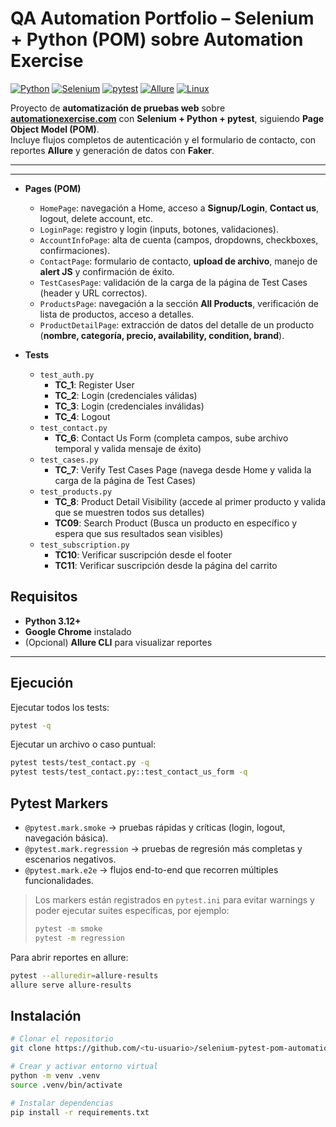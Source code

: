 # QA Automation Portfolio – Selenium + Python (POM) sobre Automation Exercise

[![Python](https://img.shields.io/badge/Python-3.12+-blue)]()
[![Selenium](https://img.shields.io/badge/Selenium-WebDriver-green)]()
[![pytest](https://img.shields.io/badge/pytest-8.x-yellow)]()
[![Allure](https://img.shields.io/badge/Allure-Report-orange)]()
[![Linux](https://img.shields.io/badge/OS-Linux-grey)]()

Proyecto de **automatización de pruebas web** sobre **[automationexercise.com](https://automationexercise.com/)** con **Selenium + Python + pytest**, siguiendo **Page Object Model (POM)**.  
Incluye flujos completos de autenticación y el formulario de contacto, con reportes **Allure** y generación de datos con **Faker**.

---
---


- **Pages (POM)**
  - `HomePage`: navegación a Home, acceso a **Signup/Login**, **Contact us**, logout, delete account, etc.
  - `LoginPage`: registro y login (inputs, botones, validaciones).
  - `AccountInfoPage`: alta de cuenta (campos, dropdowns, checkboxes, confirmaciones).
  - `ContactPage`: formulario de contacto, **upload de archivo**, manejo de **alert JS** y confirmación de éxito.
  - `TestCasesPage`: validación de la carga de la página de Test Cases (header y URL correctos).
  - `ProductsPage`: navegación a la sección **All Products**, verificación de lista de productos, acceso a detalles.
  - `ProductDetailPage`: extracción de datos del detalle de un producto (**nombre, categoría, precio, availability, condition, brand**).

- **Tests**
  - `test_auth.py`  
    - **TC_1**: Register User  
    - **TC_2**: Login (credenciales válidas)  
    - **TC_3**: Login (credenciales inválidas)  
    - **TC_4**: Logout
  - `test_contact.py`  
    - **TC_6**: Contact Us Form (completa campos, sube archivo temporal y valida mensaje de éxito)
  - `test_cases.py`
    - **TC_7**: Verify Test Cases Page (navega desde Home y valida la carga de la página de Test Cases)
  - `test_products.py`
    - **TC_8**: Product Detail Visibility (accede al primer producto y valida que se muestren todos sus detalles)
    - **TC09**: Search Product (Busca un producto en específico y espera que sus resultados sean visibles)
  - `test_subscription.py`
    - **TC10**: Verificar suscripción desde el footer
    - **TC11**: Verificar suscripción desde la página del carrito
## Requisitos

- **Python 3.12+**
- **Google Chrome** instalado
- (Opcional) **Allure CLI** para visualizar reportes

---






## Ejecución

Ejecutar todos los tests:
```bash
pytest -q
```

Ejecutar un archivo o caso puntual:
```bash
pytest tests/test_contact.py -q
pytest tests/test_contact.py::test_contact_us_form -q
```

## Pytest Markers
- `@pytest.mark.smoke` → pruebas rápidas y críticas (login, logout, navegación básica).  
- `@pytest.mark.regression` → pruebas de regresión más completas y escenarios negativos.  
- `@pytest.mark.e2e` → flujos end-to-end que recorren múltiples funcionalidades.  

> Los markers están registrados en `pytest.ini` para evitar warnings y poder ejecutar suites específicas, por ejemplo:
> ```bash
> pytest -m smoke
> pytest -m regression
> ```


Para abrir reportes en allure:
```bash
pytest --alluredir=allure-results
allure serve allure-results
```


## Instalación

```bash
# Clonar el repositorio
git clone https://github.com/<tu-usuario>/selenium-pytest-pom-automation-exercise.git

# Crear y activar entorno virtual
python -m venv .venv
source .venv/bin/activate

# Instalar dependencias
pip install -r requirements.txt
